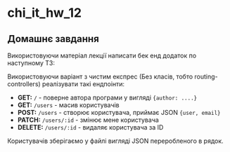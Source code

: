 # chi_it_hw_12

## Домашнє завдання

Використовуючи матеріал лекції написати бек енд додаток по наступному ТЗ:

Використовуючи варіант з чистим експрес (Без класів, тобто routing-controllers) реалізувати такі ендпоінти:

- **GET:** `/` - поверне автора програми у вигляді `{author: ....}`
- **GET:** `/users` - масив користувачів
- **POST:** `/users` - створює користувача, приймає JSON `{user, email}`
- **PATCH:** `/users/:id` - змінює мене користувача
- **DELETE:** `/users/:id` - видаляє користувача за ID

Користувачів зберігаємо у файлі вигляді JSON переробленого в рядок.
